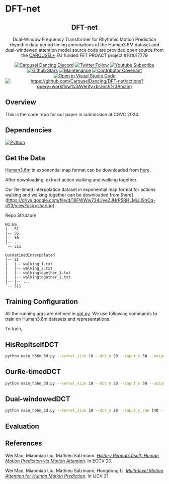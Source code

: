 # DFT-net

<h2 align="center">DFT-net</h2>
<p align="center">Dual-Window Frequency Transformer for Rhythmic Motion Prediction rhymthic data period timing annonations of the Human3.6M dataset and dual-windewed attention model source code are provided open source from the <a href="https://carouseldancing.org">CAROUSEL+</a> EU funded FET PROACT project #101017779</p>
<div align="center">

[![Carousel Dancing Discord](https://dcbadge.vercel.app/api/server/eMcjUHN8rQ?style=flat)](https://discord.gg/eMcjUHN8rQ)
[![Twitter Follow](https://img.shields.io/twitter/follow/CarouselDancing.svg?style=social&label=Follow)](https://twitter.com/CarouselDancing)
[![Youtube Subscribe](https://img.shields.io/youtube/channel/subscribers/UCz2rCoDtFlJ4K1yOExu0AWQ?style=social)](https://www.youtube.com/channel/UCz2rCoDtFlJ4K1yOExu0AWQ?sub_confirmation=1)
[![Github Stars](https://img.shields.io/github/stars/CarouselDancing/DFT-net?style=social)](https://github.com/CarouselDancing/dancegraph/stargazers)
[![Maintenance](https://img.shields.io/badge/Maintained%3F-yes-brightgreen.svg)](https://github.com/CarouselDancing/DFT-net/graphs/commit-activity)
[![Contributor Covenant](https://img.shields.io/badge/Contributor%20Covenant-v2.0%20adopted-ff69b4.svg)](CODE_OF_CONDUCT.md)
[![Open in Visual Studio Code](https://img.shields.io/badge/-Open%20in%20VSCode-007acc?logo=Visual+Studio+Code&logoColor=FFFFFF)](https://vscode.dev/github/CarouselDancing/DFT-net)
[![https://github.com/CarouselDancing/DFT-net/actions?query=workflow%3AVerify+branch%3Amain)](https://img.shields.io/github/actions/workflow/status/CarouselDancing/DFT-net/verify.yml?branch=main&logo=github&label=tests)]()
<!--![Lines of code](https://tokei.rs/b1/github/CarouselDancing/DFT-net)-->
<!--[![Github Downloads (total)](https://img.shields.io/github/downloads/CarouselDancing/DFT-net/total.svg)](https://github.com/CarouselDancing/DFT-net/releases)-->
</div>

## Overview

This is the code repo for our paper in submission at CGVC 2024.

## Dependencies 

[![Python](https://img.shields.io/pypi/pyversions/sixteen.svg)](https://badge.fury.io/py/nine)


## Get the Data

[Human3.6m](http://vision.imar.ro/human3.6m/description.php) in exponential map format can be downloaded from [here](http://www.cs.stanford.edu/people/ashesh/h3.6m.zip).

After downloading, extract action walking and walking together. 

Our Re-timed interpolation dataset in exponential map format for actions walking and walking together can be downloaded from [here] (https://drive.google.com/file/d/18FWWw734UyeZJHrP5RHLMiJJ9nCq-oY3/view?usp=sharing).


Repo Structure 
```shell script
H3.6m
|-- S1
|-- S5
|-- S6
|-- ...
`-- S11
```

```shell script
OurRetimedInterpolated
|-- S1
|   |-- walking_1.txt  
|   |-- walking_2.txt
|   |-- walkingtogether_1.txt  
|   |-- walkingtogather_2.txt
|-- |-- ...
`-- S11
```

##  Training Configuration

All the running args are defined in [opt.py](utils/opt.py). We use following commands to train on Human3.6m datasets and representations.

To train,
## HisRepItselfDCT
```bash
python main_h36m_3d.py --kernel_size 10 --dct_n 20 --input_n 50 --output_n 10 --skip_rate 1 --batch_size 32 --test_batch_size 32 --in_features 66 --dataset ./path to H3.6M dataset/
```
## OurRe-timedDCT
```bash
python main_h36m_3d.py --kernel_size 10 --dct_n 20 --input_n 50 --output_n 10 --skip_rate 1 --batch_size 32 --test_batch_size 32 --in_features 66 --dataset ./OurRetimedInterpolated/
```  
## Dual-windowedDCT
```bash
python main_h36m_3d.py --kernel_size 10 --dct_n 20 --input_n_run 140 --output_n 10 --skip_rate 1 --batch_size 32 --test_batch_size 32 --in_features 66 --dataset ./OurRetimedInterpolated/ --model_fold
```

##  Evaluation

## References

Wei Mao, Miaomiao Liu, Mathieu Salzmann. 
[_History Repeats Itself: Human Motion Prediction via Motion Attention_](https://arxiv.org/abs/2007.11755). In ECCV 20.

Wei Mao, Miaomiao Liu, Mathieu Salzmann, Hongdong Li.
[_Multi-level Motion Attention for Human Motion Prediction_](https://arxiv.org/abs/2106.09300). In IJCV 21.
